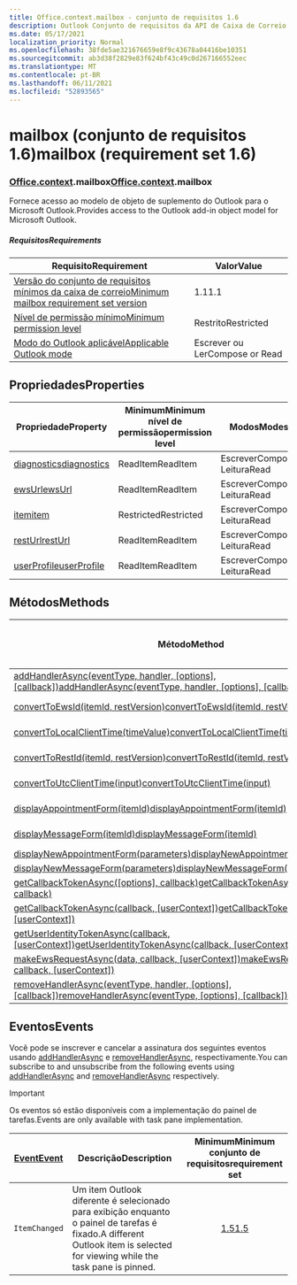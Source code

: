 ```yaml
---
title: Office.context.mailbox - conjunto de requisitos 1.6
description: Outlook Conjunto de requisitos da API de Caixa de Correio versão 1.6 do modelo de objeto Mailbox.
ms.date: 05/17/2021
localization_priority: Normal
ms.openlocfilehash: 38fde5ae321676659e8f9c43678a04416be10351
ms.sourcegitcommit: ab3d38f2829e83f624bf43c49c0d267166552eec
ms.translationtype: MT
ms.contentlocale: pt-BR
ms.lasthandoff: 06/11/2021
ms.locfileid: "52893565"
---
```

# <a name="mailbox-requirement-set-16"></a><span data-ttu-id="1cb24-103">mailbox (conjunto de requisitos 1.6)</span><span class="sxs-lookup"><span data-stu-id="1cb24-103">mailbox (requirement set 1.6)</span></span>

### <a name="officecontextmailbox"></a><span data-ttu-id="1cb24-104">[Office](office.md)[.context](office.context.md).mailbox</span><span class="sxs-lookup"><span data-stu-id="1cb24-104">[Office](office.md)[.context](office.context.md).mailbox</span></span>

<span data-ttu-id="1cb24-105">Fornece acesso ao modelo de objeto de suplemento do Outlook para o Microsoft Outlook.</span><span class="sxs-lookup"><span data-stu-id="1cb24-105">Provides access to the Outlook add-in object model for Microsoft Outlook.</span></span>

##### <a name="requirements"></a><span data-ttu-id="1cb24-106">Requisitos</span><span class="sxs-lookup"><span data-stu-id="1cb24-106">Requirements</span></span>

|<span data-ttu-id="1cb24-107">Requisito</span><span class="sxs-lookup"><span data-stu-id="1cb24-107">Requirement</span></span>| <span data-ttu-id="1cb24-108">Valor</span><span class="sxs-lookup"><span data-stu-id="1cb24-108">Value</span></span>|
|---|---|
|[<span data-ttu-id="1cb24-109">Versão do conjunto de requisitos mínimos da caixa de correio</span><span class="sxs-lookup"><span data-stu-id="1cb24-109">Minimum mailbox requirement set version</span></span>](../../requirement-sets/outlook-api-requirement-sets.md)| <span data-ttu-id="1cb24-110">1.1</span><span class="sxs-lookup"><span data-stu-id="1cb24-110">1.1</span></span>|
|[<span data-ttu-id="1cb24-111">Nível de permissão mínimo</span><span class="sxs-lookup"><span data-stu-id="1cb24-111">Minimum permission level</span></span>](../../../outlook/understanding-outlook-add-in-permissions.md)| <span data-ttu-id="1cb24-112">Restrito</span><span class="sxs-lookup"><span data-stu-id="1cb24-112">Restricted</span></span>|
|[<span data-ttu-id="1cb24-113">Modo do Outlook aplicável</span><span class="sxs-lookup"><span data-stu-id="1cb24-113">Applicable Outlook mode</span></span>](../../../outlook/outlook-add-ins-overview.md#extension-points)| <span data-ttu-id="1cb24-114">Escrever ou Ler</span><span class="sxs-lookup"><span data-stu-id="1cb24-114">Compose or Read</span></span>|

## <a name="properties"></a><span data-ttu-id="1cb24-115">Propriedades</span><span class="sxs-lookup"><span data-stu-id="1cb24-115">Properties</span></span>

| <span data-ttu-id="1cb24-116">Propriedade</span><span class="sxs-lookup"><span data-stu-id="1cb24-116">Property</span></span> | <span data-ttu-id="1cb24-117">Minimum</span><span class="sxs-lookup"><span data-stu-id="1cb24-117">Minimum</span></span><br><span data-ttu-id="1cb24-118">nível de permissão</span><span class="sxs-lookup"><span data-stu-id="1cb24-118">permission level</span></span> | <span data-ttu-id="1cb24-119">Modos</span><span class="sxs-lookup"><span data-stu-id="1cb24-119">Modes</span></span> | <span data-ttu-id="1cb24-120">Tipo de retorno</span><span class="sxs-lookup"><span data-stu-id="1cb24-120">Return type</span></span> | <span data-ttu-id="1cb24-121">Minimum</span><span class="sxs-lookup"><span data-stu-id="1cb24-121">Minimum</span></span><br><span data-ttu-id="1cb24-122">conjunto de requisitos</span><span class="sxs-lookup"><span data-stu-id="1cb24-122">requirement set</span></span> |
|---|---|---|---|:---:|
| [<span data-ttu-id="1cb24-123">diagnostics</span><span class="sxs-lookup"><span data-stu-id="1cb24-123">diagnostics</span></span>](/javascript/api/outlook/office.mailbox?view=outlook-js-1.6&preserve-view=true#diagnostics) | <span data-ttu-id="1cb24-124">ReadItem</span><span class="sxs-lookup"><span data-stu-id="1cb24-124">ReadItem</span></span> | <span data-ttu-id="1cb24-125">Escrever</span><span class="sxs-lookup"><span data-stu-id="1cb24-125">Compose</span></span><br><span data-ttu-id="1cb24-126">Leitura</span><span class="sxs-lookup"><span data-stu-id="1cb24-126">Read</span></span> | [<span data-ttu-id="1cb24-127">Diagnóstico</span><span class="sxs-lookup"><span data-stu-id="1cb24-127">Diagnostics</span></span>](/javascript/api/outlook/office.diagnostics?view=outlook-js-1.6&preserve-view=true) | [<span data-ttu-id="1cb24-128">1.1</span><span class="sxs-lookup"><span data-stu-id="1cb24-128">1.1</span></span>](../requirement-set-1.1/outlook-requirement-set-1.1.md) |
| [<span data-ttu-id="1cb24-129">ewsUrl</span><span class="sxs-lookup"><span data-stu-id="1cb24-129">ewsUrl</span></span>](/javascript/api/outlook/office.mailbox?view=outlook-js-1.6&preserve-view=true#ewsurl) | <span data-ttu-id="1cb24-130">ReadItem</span><span class="sxs-lookup"><span data-stu-id="1cb24-130">ReadItem</span></span> | <span data-ttu-id="1cb24-131">Escrever</span><span class="sxs-lookup"><span data-stu-id="1cb24-131">Compose</span></span><br><span data-ttu-id="1cb24-132">Leitura</span><span class="sxs-lookup"><span data-stu-id="1cb24-132">Read</span></span> | <span data-ttu-id="1cb24-133">String</span><span class="sxs-lookup"><span data-stu-id="1cb24-133">String</span></span> | [<span data-ttu-id="1cb24-134">1.1</span><span class="sxs-lookup"><span data-stu-id="1cb24-134">1.1</span></span>](../requirement-set-1.1/outlook-requirement-set-1.1.md) |
| [<span data-ttu-id="1cb24-135">item</span><span class="sxs-lookup"><span data-stu-id="1cb24-135">item</span></span>](office.context.mailbox.item.md) | <span data-ttu-id="1cb24-136">Restricted</span><span class="sxs-lookup"><span data-stu-id="1cb24-136">Restricted</span></span> | <span data-ttu-id="1cb24-137">Escrever</span><span class="sxs-lookup"><span data-stu-id="1cb24-137">Compose</span></span><br><span data-ttu-id="1cb24-138">Leitura</span><span class="sxs-lookup"><span data-stu-id="1cb24-138">Read</span></span> | [<span data-ttu-id="1cb24-139">Item</span><span class="sxs-lookup"><span data-stu-id="1cb24-139">Item</span></span>](/javascript/api/outlook/office.item?view=outlook-js-1.6&preserve-view=true) | [<span data-ttu-id="1cb24-140">1.1</span><span class="sxs-lookup"><span data-stu-id="1cb24-140">1.1</span></span>](../requirement-set-1.1/outlook-requirement-set-1.1.md) |
| [<span data-ttu-id="1cb24-141">restUrl</span><span class="sxs-lookup"><span data-stu-id="1cb24-141">restUrl</span></span>](/javascript/api/outlook/office.mailbox?view=outlook-js-1.6&preserve-view=true#resturl) | <span data-ttu-id="1cb24-142">ReadItem</span><span class="sxs-lookup"><span data-stu-id="1cb24-142">ReadItem</span></span> | <span data-ttu-id="1cb24-143">Escrever</span><span class="sxs-lookup"><span data-stu-id="1cb24-143">Compose</span></span><br><span data-ttu-id="1cb24-144">Leitura</span><span class="sxs-lookup"><span data-stu-id="1cb24-144">Read</span></span> | <span data-ttu-id="1cb24-145">String</span><span class="sxs-lookup"><span data-stu-id="1cb24-145">String</span></span> | [<span data-ttu-id="1cb24-146">1.5</span><span class="sxs-lookup"><span data-stu-id="1cb24-146">1.5</span></span>](../requirement-set-1.5/outlook-requirement-set-1.5.md) |
| [<span data-ttu-id="1cb24-147">userProfile</span><span class="sxs-lookup"><span data-stu-id="1cb24-147">userProfile</span></span>](/javascript/api/outlook/office.mailbox?view=outlook-js-1.6&preserve-view=true#userprofile) | <span data-ttu-id="1cb24-148">ReadItem</span><span class="sxs-lookup"><span data-stu-id="1cb24-148">ReadItem</span></span> | <span data-ttu-id="1cb24-149">Escrever</span><span class="sxs-lookup"><span data-stu-id="1cb24-149">Compose</span></span><br><span data-ttu-id="1cb24-150">Leitura</span><span class="sxs-lookup"><span data-stu-id="1cb24-150">Read</span></span> | [<span data-ttu-id="1cb24-151">UserProfile</span><span class="sxs-lookup"><span data-stu-id="1cb24-151">UserProfile</span></span>](/javascript/api/outlook/office.userprofile?view=outlook-js-1.6&preserve-view=true) | [<span data-ttu-id="1cb24-152">1.1</span><span class="sxs-lookup"><span data-stu-id="1cb24-152">1.1</span></span>](../requirement-set-1.1/outlook-requirement-set-1.1.md) |

## <a name="methods"></a><span data-ttu-id="1cb24-153">Métodos</span><span class="sxs-lookup"><span data-stu-id="1cb24-153">Methods</span></span>

| <span data-ttu-id="1cb24-154">Método</span><span class="sxs-lookup"><span data-stu-id="1cb24-154">Method</span></span> | <span data-ttu-id="1cb24-155">Minimum</span><span class="sxs-lookup"><span data-stu-id="1cb24-155">Minimum</span></span><br><span data-ttu-id="1cb24-156">nível de permissão</span><span class="sxs-lookup"><span data-stu-id="1cb24-156">permission level</span></span> | <span data-ttu-id="1cb24-157">Modos</span><span class="sxs-lookup"><span data-stu-id="1cb24-157">Modes</span></span> | <span data-ttu-id="1cb24-158">Minimum</span><span class="sxs-lookup"><span data-stu-id="1cb24-158">Minimum</span></span><br><span data-ttu-id="1cb24-159">conjunto de requisitos</span><span class="sxs-lookup"><span data-stu-id="1cb24-159">requirement set</span></span> |
|---|---|---|:---:|
| <span data-ttu-id="1cb24-160">[addHandlerAsync(eventType, handler, [options], [callback])](/javascript/api/outlook/office.mailbox?view=outlook-js-1.6&preserve-view=true#addhandlerasync-eventtype--handler--options--callback-)</span><span class="sxs-lookup"><span data-stu-id="1cb24-160">[addHandlerAsync(eventType, handler, [options], [callback])](/javascript/api/outlook/office.mailbox?view=outlook-js-1.6&preserve-view=true#addhandlerasync-eventtype--handler--options--callback-)</span></span> | <span data-ttu-id="1cb24-161">ReadItem</span><span class="sxs-lookup"><span data-stu-id="1cb24-161">ReadItem</span></span> | <span data-ttu-id="1cb24-162">Escrever</span><span class="sxs-lookup"><span data-stu-id="1cb24-162">Compose</span></span><br><span data-ttu-id="1cb24-163">Leitura</span><span class="sxs-lookup"><span data-stu-id="1cb24-163">Read</span></span> | [<span data-ttu-id="1cb24-164">1.5</span><span class="sxs-lookup"><span data-stu-id="1cb24-164">1.5</span></span>](../requirement-set-1.5/outlook-requirement-set-1.5.md) |
| [<span data-ttu-id="1cb24-165">convertToEwsId(itemId, restVersion)</span><span class="sxs-lookup"><span data-stu-id="1cb24-165">convertToEwsId(itemId, restVersion)</span></span>](/javascript/api/outlook/office.mailbox?view=outlook-js-1.6&preserve-view=true#converttoewsid-itemid--restversion-) | <span data-ttu-id="1cb24-166">Restricted</span><span class="sxs-lookup"><span data-stu-id="1cb24-166">Restricted</span></span> | <span data-ttu-id="1cb24-167">Escrever</span><span class="sxs-lookup"><span data-stu-id="1cb24-167">Compose</span></span><br><span data-ttu-id="1cb24-168">Leitura</span><span class="sxs-lookup"><span data-stu-id="1cb24-168">Read</span></span> | [<span data-ttu-id="1cb24-169">1.3</span><span class="sxs-lookup"><span data-stu-id="1cb24-169">1.3</span></span>](../requirement-set-1.3/outlook-requirement-set-1.3.md) |
| [<span data-ttu-id="1cb24-170">convertToLocalClientTime(timeValue)</span><span class="sxs-lookup"><span data-stu-id="1cb24-170">convertToLocalClientTime(timeValue)</span></span>](/javascript/api/outlook/office.mailbox?view=outlook-js-1.6&preserve-view=true#converttolocalclienttime-timevalue-) | <span data-ttu-id="1cb24-171">ReadItem</span><span class="sxs-lookup"><span data-stu-id="1cb24-171">ReadItem</span></span> | <span data-ttu-id="1cb24-172">Escrever</span><span class="sxs-lookup"><span data-stu-id="1cb24-172">Compose</span></span><br><span data-ttu-id="1cb24-173">Leitura</span><span class="sxs-lookup"><span data-stu-id="1cb24-173">Read</span></span> | [<span data-ttu-id="1cb24-174">1.1</span><span class="sxs-lookup"><span data-stu-id="1cb24-174">1.1</span></span>](../requirement-set-1.1/outlook-requirement-set-1.1.md) |
| [<span data-ttu-id="1cb24-175">convertToRestId(itemId, restVersion)</span><span class="sxs-lookup"><span data-stu-id="1cb24-175">convertToRestId(itemId, restVersion)</span></span>](/javascript/api/outlook/office.mailbox?view=outlook-js-1.6&preserve-view=true#converttorestid-itemid--restversion-) | <span data-ttu-id="1cb24-176">Restricted</span><span class="sxs-lookup"><span data-stu-id="1cb24-176">Restricted</span></span> | <span data-ttu-id="1cb24-177">Escrever</span><span class="sxs-lookup"><span data-stu-id="1cb24-177">Compose</span></span><br><span data-ttu-id="1cb24-178">Leitura</span><span class="sxs-lookup"><span data-stu-id="1cb24-178">Read</span></span> | [<span data-ttu-id="1cb24-179">1.3</span><span class="sxs-lookup"><span data-stu-id="1cb24-179">1.3</span></span>](../requirement-set-1.3/outlook-requirement-set-1.3.md) |
| [<span data-ttu-id="1cb24-180">convertToUtcClientTime(input)</span><span class="sxs-lookup"><span data-stu-id="1cb24-180">convertToUtcClientTime(input)</span></span>](/javascript/api/outlook/office.mailbox?view=outlook-js-1.6&preserve-view=true#converttoutcclienttime-input-) | <span data-ttu-id="1cb24-181">ReadItem</span><span class="sxs-lookup"><span data-stu-id="1cb24-181">ReadItem</span></span> | <span data-ttu-id="1cb24-182">Escrever</span><span class="sxs-lookup"><span data-stu-id="1cb24-182">Compose</span></span><br><span data-ttu-id="1cb24-183">Leitura</span><span class="sxs-lookup"><span data-stu-id="1cb24-183">Read</span></span> | [<span data-ttu-id="1cb24-184">1.1</span><span class="sxs-lookup"><span data-stu-id="1cb24-184">1.1</span></span>](../requirement-set-1.1/outlook-requirement-set-1.1.md) |
| [<span data-ttu-id="1cb24-185">displayAppointmentForm(itemId)</span><span class="sxs-lookup"><span data-stu-id="1cb24-185">displayAppointmentForm(itemId)</span></span>](/javascript/api/outlook/office.mailbox?view=outlook-js-1.6&preserve-view=true#displayappointmentform-itemid-) | <span data-ttu-id="1cb24-186">ReadItem</span><span class="sxs-lookup"><span data-stu-id="1cb24-186">ReadItem</span></span> | <span data-ttu-id="1cb24-187">Escrever</span><span class="sxs-lookup"><span data-stu-id="1cb24-187">Compose</span></span><br><span data-ttu-id="1cb24-188">Leitura</span><span class="sxs-lookup"><span data-stu-id="1cb24-188">Read</span></span> | [<span data-ttu-id="1cb24-189">1.1</span><span class="sxs-lookup"><span data-stu-id="1cb24-189">1.1</span></span>](../requirement-set-1.1/outlook-requirement-set-1.1.md) |
| [<span data-ttu-id="1cb24-190">displayMessageForm(itemId)</span><span class="sxs-lookup"><span data-stu-id="1cb24-190">displayMessageForm(itemId)</span></span>](/javascript/api/outlook/office.mailbox?view=outlook-js-1.6&preserve-view=true#displaymessageform-itemid-) | <span data-ttu-id="1cb24-191">ReadItem</span><span class="sxs-lookup"><span data-stu-id="1cb24-191">ReadItem</span></span> | <span data-ttu-id="1cb24-192">Escrever</span><span class="sxs-lookup"><span data-stu-id="1cb24-192">Compose</span></span><br><span data-ttu-id="1cb24-193">Leitura</span><span class="sxs-lookup"><span data-stu-id="1cb24-193">Read</span></span> | [<span data-ttu-id="1cb24-194">1.1</span><span class="sxs-lookup"><span data-stu-id="1cb24-194">1.1</span></span>](../requirement-set-1.1/outlook-requirement-set-1.1.md) |
| [<span data-ttu-id="1cb24-195">displayNewAppointmentForm(parameters)</span><span class="sxs-lookup"><span data-stu-id="1cb24-195">displayNewAppointmentForm(parameters)</span></span>](/javascript/api/outlook/office.mailbox?view=outlook-js-1.6&preserve-view=true#displaynewappointmentform-parameters-) | <span data-ttu-id="1cb24-196">ReadItem</span><span class="sxs-lookup"><span data-stu-id="1cb24-196">ReadItem</span></span> | <span data-ttu-id="1cb24-197">Leitura</span><span class="sxs-lookup"><span data-stu-id="1cb24-197">Read</span></span> | [<span data-ttu-id="1cb24-198">1.1</span><span class="sxs-lookup"><span data-stu-id="1cb24-198">1.1</span></span>](../requirement-set-1.1/outlook-requirement-set-1.1.md) |
| [<span data-ttu-id="1cb24-199">displayNewMessageForm(parameters)</span><span class="sxs-lookup"><span data-stu-id="1cb24-199">displayNewMessageForm(parameters)</span></span>](/javascript/api/outlook/office.mailbox?view=outlook-js-1.6&preserve-view=true#displaynewmessageform-parameters-) | <span data-ttu-id="1cb24-200">ReadItem</span><span class="sxs-lookup"><span data-stu-id="1cb24-200">ReadItem</span></span> | <span data-ttu-id="1cb24-201">Leitura</span><span class="sxs-lookup"><span data-stu-id="1cb24-201">Read</span></span> | [<span data-ttu-id="1cb24-202">1.6</span><span class="sxs-lookup"><span data-stu-id="1cb24-202">1.6</span></span>](../requirement-set-1.6/outlook-requirement-set-1.6.md) |
| <span data-ttu-id="1cb24-203">[getCallbackTokenAsync([options], callback)](/javascript/api/outlook/office.mailbox?view=outlook-js-1.6&preserve-view=true#getcallbacktokenasync-options--callback-)</span><span class="sxs-lookup"><span data-stu-id="1cb24-203">[getCallbackTokenAsync([options], callback)](/javascript/api/outlook/office.mailbox?view=outlook-js-1.6&preserve-view=true#getcallbacktokenasync-options--callback-)</span></span> | <span data-ttu-id="1cb24-204">ReadItem</span><span class="sxs-lookup"><span data-stu-id="1cb24-204">ReadItem</span></span> | <span data-ttu-id="1cb24-205">Escrever</span><span class="sxs-lookup"><span data-stu-id="1cb24-205">Compose</span></span><br><span data-ttu-id="1cb24-206">Leitura</span><span class="sxs-lookup"><span data-stu-id="1cb24-206">Read</span></span> | [<span data-ttu-id="1cb24-207">1.5</span><span class="sxs-lookup"><span data-stu-id="1cb24-207">1.5</span></span>](../requirement-set-1.5/outlook-requirement-set-1.5.md) |
| <span data-ttu-id="1cb24-208">[getCallbackTokenAsync(callback, [userContext])](/javascript/api/outlook/office.mailbox?view=outlook-js-1.6&preserve-view=true#getcallbacktokenasync-callback--usercontext-)</span><span class="sxs-lookup"><span data-stu-id="1cb24-208">[getCallbackTokenAsync(callback, [userContext])](/javascript/api/outlook/office.mailbox?view=outlook-js-1.6&preserve-view=true#getcallbacktokenasync-callback--usercontext-)</span></span> | <span data-ttu-id="1cb24-209">ReadItem</span><span class="sxs-lookup"><span data-stu-id="1cb24-209">ReadItem</span></span> | <span data-ttu-id="1cb24-210">Escrever</span><span class="sxs-lookup"><span data-stu-id="1cb24-210">Compose</span></span><br><span data-ttu-id="1cb24-211">Leitura</span><span class="sxs-lookup"><span data-stu-id="1cb24-211">Read</span></span> | [<span data-ttu-id="1cb24-212">1.3</span><span class="sxs-lookup"><span data-stu-id="1cb24-212">1.3</span></span>](../requirement-set-1.3/outlook-requirement-set-1.3.md)<br>[<span data-ttu-id="1cb24-213">1.1</span><span class="sxs-lookup"><span data-stu-id="1cb24-213">1.1</span></span>](../requirement-set-1.1/outlook-requirement-set-1.1.md) |
| <span data-ttu-id="1cb24-214">[getUserIdentityTokenAsync(callback, [userContext])](/javascript/api/outlook/office.mailbox?view=outlook-js-1.6&preserve-view=true#getuseridentitytokenasync-callback--usercontext-)</span><span class="sxs-lookup"><span data-stu-id="1cb24-214">[getUserIdentityTokenAsync(callback, [userContext])](/javascript/api/outlook/office.mailbox?view=outlook-js-1.6&preserve-view=true#getuseridentitytokenasync-callback--usercontext-)</span></span> | <span data-ttu-id="1cb24-215">ReadItem</span><span class="sxs-lookup"><span data-stu-id="1cb24-215">ReadItem</span></span> | <span data-ttu-id="1cb24-216">Escrever</span><span class="sxs-lookup"><span data-stu-id="1cb24-216">Compose</span></span><br><span data-ttu-id="1cb24-217">Leitura</span><span class="sxs-lookup"><span data-stu-id="1cb24-217">Read</span></span> | [<span data-ttu-id="1cb24-218">1.1</span><span class="sxs-lookup"><span data-stu-id="1cb24-218">1.1</span></span>](../requirement-set-1.1/outlook-requirement-set-1.1.md) |
| <span data-ttu-id="1cb24-219">[makeEwsRequestAsync(data, callback, [userContext])](/javascript/api/outlook/office.mailbox?view=outlook-js-1.6&preserve-view=true#makeewsrequestasync-data--callback--usercontext-)</span><span class="sxs-lookup"><span data-stu-id="1cb24-219">[makeEwsRequestAsync(data, callback, [userContext])](/javascript/api/outlook/office.mailbox?view=outlook-js-1.6&preserve-view=true#makeewsrequestasync-data--callback--usercontext-)</span></span> | <span data-ttu-id="1cb24-220">ReadWriteMailbox</span><span class="sxs-lookup"><span data-stu-id="1cb24-220">ReadWriteMailbox</span></span> | <span data-ttu-id="1cb24-221">Escrever</span><span class="sxs-lookup"><span data-stu-id="1cb24-221">Compose</span></span><br><span data-ttu-id="1cb24-222">Leitura</span><span class="sxs-lookup"><span data-stu-id="1cb24-222">Read</span></span> | [<span data-ttu-id="1cb24-223">1.1</span><span class="sxs-lookup"><span data-stu-id="1cb24-223">1.1</span></span>](../requirement-set-1.1/outlook-requirement-set-1.1.md) |
| <span data-ttu-id="1cb24-224">[removeHandlerAsync(eventType, handler, [options], [callback])](/javascript/api/outlook/office.mailbox?view=outlook-js-1.6&preserve-view=true#removehandlerasync-eventtype--options--callback-)</span><span class="sxs-lookup"><span data-stu-id="1cb24-224">[removeHandlerAsync(eventType, [options], [callback])](/javascript/api/outlook/office.mailbox?view=outlook-js-1.6&preserve-view=true#removehandlerasync-eventtype--options--callback-)</span></span> | <span data-ttu-id="1cb24-225">ReadItem</span><span class="sxs-lookup"><span data-stu-id="1cb24-225">ReadItem</span></span> | <span data-ttu-id="1cb24-226">Escrever</span><span class="sxs-lookup"><span data-stu-id="1cb24-226">Compose</span></span><br><span data-ttu-id="1cb24-227">Leitura</span><span class="sxs-lookup"><span data-stu-id="1cb24-227">Read</span></span> | [<span data-ttu-id="1cb24-228">1.5</span><span class="sxs-lookup"><span data-stu-id="1cb24-228">1.5</span></span>](../requirement-set-1.5/outlook-requirement-set-1.5.md) |

## <a name="events"></a><span data-ttu-id="1cb24-229">Eventos</span><span class="sxs-lookup"><span data-stu-id="1cb24-229">Events</span></span>

<span data-ttu-id="1cb24-230">Você pode se inscrever e cancelar a assinatura dos seguintes eventos usando [addHandlerAsync](/javascript/api/outlook/office.mailbox?view=outlook-js-1.6&preserve-view=true#addhandlerasync-eventtype--handler--options--callback-) e [removeHandlerAsync,](/javascript/api/outlook/office.mailbox?view=outlook-js-1.6&preserve-view=true#removehandlerasync-eventtype--options--callback-) respectivamente.</span><span class="sxs-lookup"><span data-stu-id="1cb24-230">You can subscribe to and unsubscribe from the following events using [addHandlerAsync](/javascript/api/outlook/office.mailbox?view=outlook-js-1.6&preserve-view=true#addhandlerasync-eventtype--handler--options--callback-) and [removeHandlerAsync](/javascript/api/outlook/office.mailbox?view=outlook-js-1.6&preserve-view=true#removehandlerasync-eventtype--options--callback-) respectively.</span></span>

> [!IMPORTANT]
> <span data-ttu-id="1cb24-231">Os eventos só estão disponíveis com a implementação do painel de tarefas.</span><span class="sxs-lookup"><span data-stu-id="1cb24-231">Events are only available with task pane implementation.</span></span>

| [<span data-ttu-id="1cb24-232">Event</span><span class="sxs-lookup"><span data-stu-id="1cb24-232">Event</span></span>](/javascript/api/office/office.eventtype) | <span data-ttu-id="1cb24-233">Descrição</span><span class="sxs-lookup"><span data-stu-id="1cb24-233">Description</span></span> | <span data-ttu-id="1cb24-234">Minimum</span><span class="sxs-lookup"><span data-stu-id="1cb24-234">Minimum</span></span><br><span data-ttu-id="1cb24-235">conjunto de requisitos</span><span class="sxs-lookup"><span data-stu-id="1cb24-235">requirement set</span></span> |
|---|---|:---:|
|`ItemChanged`| <span data-ttu-id="1cb24-236">Um item Outlook diferente é selecionado para exibição enquanto o painel de tarefas é fixado.</span><span class="sxs-lookup"><span data-stu-id="1cb24-236">A different Outlook item is selected for viewing while the task pane is pinned.</span></span> | [<span data-ttu-id="1cb24-237">1.5</span><span class="sxs-lookup"><span data-stu-id="1cb24-237">1.5</span></span>](../requirement-set-1.5/outlook-requirement-set-1.5.md) |
